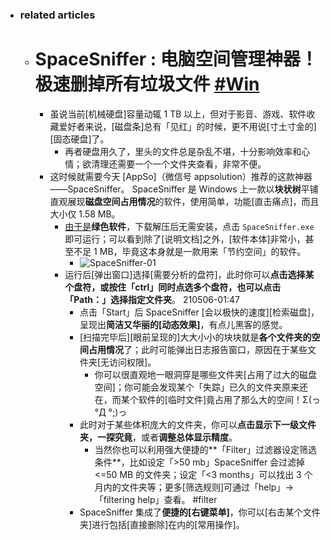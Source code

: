 - ### related articles
    - # SpaceSniffer : 电脑空间管理神器！极速删掉所有垃圾文件 [#Win](https://www.ifanr.com/app/786150)
        - 虽说当前[机械硬盘]容量动辄 1 TB 以上，但对于影音、游戏、软件收藏爱好者来说，[磁盘条]总有「见红」的时候，更不用说[寸土寸金的][固态硬盘]了。
            - 再者硬盘用久了，里头的文件总是杂乱不堪，十分影响效率和心情；欲清理还需要一个一个文件夹查看，非常不便。
        - 这时候就需要今天 [AppSo]（微信号 appsolution）推荐的这款神器——SpaceSniffer。 SpaceSniffer 是 Windows 上一款以**块状树**平铺直观展现**磁盘空间占用情况**的软件，使用简单，功能[直击痛点]，而且大小仅 1.58 MB。
            - [由于是](((MfGFfL1pb)))**绿色软件**，下载解压后无需安装，点击 `SpaceSniffer.exe` 即可运行；可以看到除了[说明文档]之外，[软件本体]非常小，甚至不足 1 MB，毕竟这本身就是一款用来「节约空间」的软件。
                - ![SpaceSniffer-01](https://s3.ifanr.com/wp-content/uploads/2017/02/2-8.jpg)
            - 运行后[弹出窗口]选择[需要分析的盘符]，此时你可以**点击选择某个盘符，或按住「ctrl」同时点选多个盘符，也可以点击「Path：」选择指定文件夹**。
210506-01:47
                - 点击「Start」后 SpaceSniffer [会以极快的速度][检索磁盘]，呈现出**简洁又华丽的[动态效果]**，有点儿黑客的感觉。
                - [扫描完毕后][眼前呈现的]大大小小的块块就是**各个文件夹的空间占用情况**了；此时可能弹出日志报告窗口，原因在于某些文件夹[无访问权限]。
                    - 你可以很直观地一眼洞穿是哪些文件夹[占用了过大的磁盘空间]；你可能会发现某个「失踪」已久的文件夹原来还在，而某个软件的[临时文件]竟占用了那么大的空间！Σ(っ °Д °;)っ
                - 此时对于某些体积庞大的文件夹，你可以**点击显示下一级文件夹，一探究竟**，或者**调整总体显示精度**。
                    - 当然你也可以利用强大便捷的**「Filter」过滤器设定筛选条件**，比如设定「>50 mb」SpaceSniffer 会过滤掉 <=50 MB 的文件夹；设定「<3 months」可以找出 3 个月内的文件夹等；更多[筛选规则]可通过「help」→「filtering help」查看。 #filter
                - SpaceSniffer 集成了**便捷的[右键菜单]**，你可以[右击某个文件夹]进行包括[直接删除]在内的[常用操作]。

